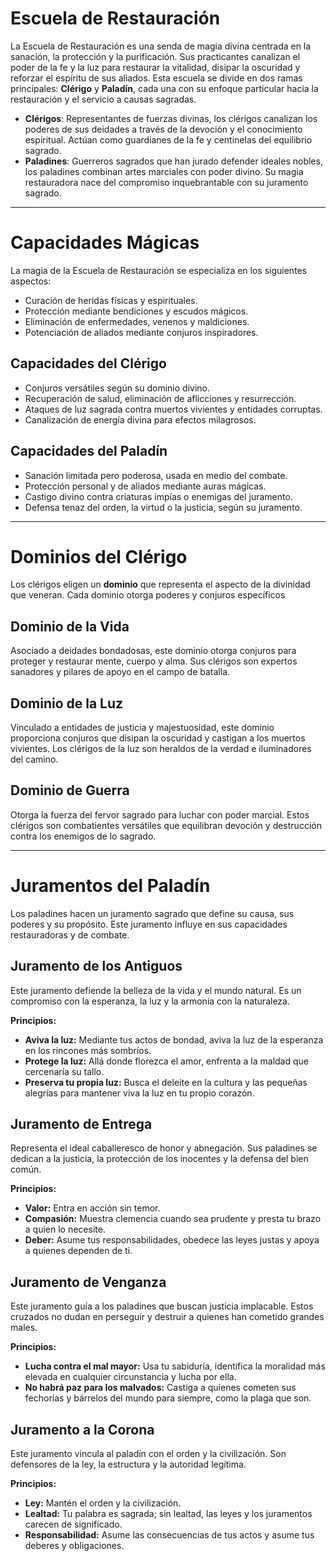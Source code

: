 # Escuela de Restauración

La Escuela de Restauración es una senda de magia divina centrada en la sanación, la protección y la purificación. Sus practicantes canalizan el poder de la fe y la luz para restaurar la vitalidad, disipar la oscuridad y reforzar el espíritu de sus aliados. Esta escuela se divide en dos ramas principales: **Clérigo** y **Paladín**, cada una con su enfoque particular hacia la restauración y el servicio a causas sagradas.

- **Clérigos**: Representantes de fuerzas divinas, los clérigos canalizan los poderes de sus deidades a través de la devoción y el conocimiento espiritual. Actúan como guardianes de la fe y centinelas del equilibrio sagrado.
- **Paladines**: Guerreros sagrados que han jurado defender ideales nobles, los paladines combinan artes marciales con poder divino. Su magia restauradora nace del compromiso inquebrantable con su juramento sagrado.

---

# Capacidades Mágicas

La magia de la Escuela de Restauración se especializa en los siguientes aspectos:

- Curación de heridas físicas y espirituales.
- Protección mediante bendiciones y escudos mágicos.
- Eliminación de enfermedades, venenos y maldiciones.
- Potenciación de aliados mediante conjuros inspiradores.

## Capacidades del Clérigo

- Conjuros versátiles según su dominio divino.
- Recuperación de salud, eliminación de aflicciones y resurrección.
- Ataques de luz sagrada contra muertos vivientes y entidades corruptas.
- Canalización de energía divina para efectos milagrosos.

## Capacidades del Paladín

- Sanación limitada pero poderosa, usada en medio del combate.
- Protección personal y de aliados mediante auras mágicas.
- Castigo divino contra criaturas impías o enemigas del juramento.
- Defensa tenaz del orden, la virtud o la justicia, según su juramento.

---

# Dominios del Clérigo

Los clérigos eligen un **dominio** que representa el aspecto de la divinidad que veneran. Cada dominio otorga poderes y conjuros específicos

## Dominio de la Vida
Asociado a deidades bondadosas, este dominio otorga conjuros para proteger y restaurar mente, cuerpo y alma. Sus clérigos son expertos sanadores y pilares de apoyo en el campo de batalla.

## Dominio de la Luz
Vinculado a entidades de justicia y majestuosidad, este dominio proporciona conjuros que disipan la oscuridad y castigan a los muertos vivientes. Los clérigos de la luz son heraldos de la verdad e iluminadores del camino.

## Dominio de Guerra
Otorga la fuerza del fervor sagrado para luchar con poder marcial. Estos clérigos son combatientes versátiles que equilibran devoción y destrucción contra los enemigos de lo sagrado.

---

# Juramentos del Paladín

Los paladines hacen un juramento sagrado que define su causa, sus poderes y su propósito. Este juramento influye en sus capacidades restauradoras y de combate.

## Juramento de los Antiguos
Este juramento defiende la belleza de la vida y el mundo natural. Es un compromiso con la esperanza, la luz y la armonía con la naturaleza.

**Principios:**
- **Aviva la luz:** Mediante tus actos de bondad, aviva la luz de la esperanza en los rincones más sombríos.
- **Protege la luz:** Allá donde florezca el amor, enfrenta a la maldad que cercenaría su tallo.
- **Preserva tu propia luz:** Busca el deleite en la cultura y las pequeñas alegrías para mantener viva la luz en tu propio corazón.

## Juramento de Entrega
Representa el ideal caballeresco de honor y abnegación. Sus paladines se dedican a la justicia, la protección de los inocentes y la defensa del bien común.

**Principios:**
- **Valor:** Entra en acción sin temor.
- **Compasión:** Muestra clemencia cuando sea prudente y presta tu brazo a quien lo necesite.
- **Deber:** Asume tus responsabilidades, obedece las leyes justas y apoya a quienes dependen de ti.

## Juramento de Venganza
Este juramento guía a los paladines que buscan justicia implacable. Estos cruzados no dudan en perseguir y destruir a quienes han cometido grandes males.

**Principios:**
- **Lucha contra el mal mayor:** Usa tu sabiduría, identifica la moralidad más elevada en cualquier circunstancia y lucha por ella.
- **No habrá paz para los malvados:** Castiga a quienes cometen sus fechorías y bárrelos del mundo para siempre, como la plaga que son.

## Juramento a la Corona
Este juramento vincula al paladín con el orden y la civilización. Son defensores de la ley, la estructura y la autoridad legítima.

**Principios:**
- **Ley:** Mantén el orden y la civilización.
- **Lealtad:** Tu palabra es sagrada; sin lealtad, las leyes y los juramentos carecen de significado.
- **Responsabilidad:** Asume las consecuencias de tus actos y asume tus deberes y obligaciones.
